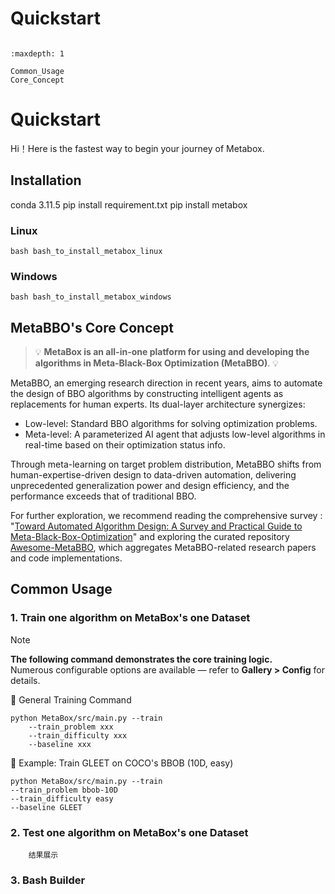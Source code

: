 # Quickstart

```{toctree}

:maxdepth: 1

Common_Usage
Core_Concept

```

# Quickstart

Hi！Here is the fastest way to begin your journey of Metabox.

## Installation

conda 3.11.5
pip install requirement.txt
pip install metabox

### Linux
    bash bash_to_install_metabox_linux
### Windows
    bash bash_to_install_metabox_windows

## MetaBBO's Core Concept

> 💡  **MetaBox is an all-in-one platform for using and developing the algorithms in Meta-Black-Box Optimization (MetaBBO)**.  💡

MetaBBO, an emerging research direction in recent years, aims to automate the design of BBO algorithms by constructing intelligent agents as replacements for human experts. Its dual-layer architecture synergizes:

- Low-level​​: Standard BBO algorithms for solving optimization problems.
- Meta-level​​: A parameterized AI agent that adjusts low-level algorithms in real-time based on their optimization status info.

Through meta-learning on target problem distribution, MetaBBO shifts from human-expertise-driven design to data-driven automation, delivering unprecedented generalization power and design efficiency, and the performance
exceeds that of traditional BBO.

For further exploration, we recommend reading the comprehensive survey : "[Toward Automated Algorithm Design: A Survey and Practical Guide to Meta-Black-Box-Optimization](https://arxiv.org/abs/2411.00625)" and exploring the curated repository [Awesome-MetaBBO](https://github.com/GMC-DRL/Awesome-MetaBBO), which aggregates MetaBBO-related research papers and code implementations.

## Common Usage
### 1. Train one algorithm on MetaBox's one Dataset

> [!NOTE]
> **The following command demonstrates the core training logic.**  
> Numerous configurable options are available — refer to **Gallery > Config** for details.
> 
🧪 General Training Command

    python MetaBox/src/main.py --train 
        --train_problem xxx 
        --train_difficulty xxx 
        --baseline xxx

🎯 Example: Train GLEET on COCO's BBOB (10D, easy)

    python MetaBox/src/main.py --train 
    --train_problem bbob-10D 
    --train_difficulty easy 
    --baseline GLEET 

### 2. Test one algorithm on MetaBox's one Dataset
        结果展示
### 3. Bash Builder
